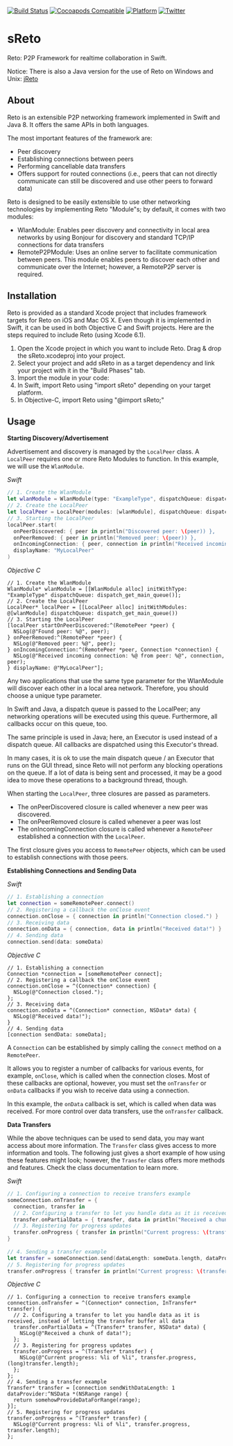 [![Build Status](https://travis-ci.org/ls1intum/sReto.svg)](https://travis-ci.org/ls1intum/sReto)
[![Cocoapods Compatible](https://img.shields.io/cocoapods/v/sReto.svg)](https://img.shields.io/cocoapods/v/sReto.svg)
[![Platform](https://img.shields.io/cocoapods/p/sReto.svg?style=flat)](http://cocoadocs.org/docsets/sReto)
[![Twitter](https://img.shields.io/badge/twitter-@ls1intum-blue.svg?style=flat)](http://twitter.com/ls1intum)

sReto
========
Reto: P2P Framework for realtime collaboration in Swift.

Notice: There is also a Java version for the use of Reto on Windows and Unix: [jReto](https://github.com/ls1intum/jReto)

About
-----

Reto is an extensible P2P networking framework implemented in Swift and Java 8. It offers the same APIs in both languages.

The most important features of the framework are:

  - Peer discovery
  - Establishing connections between peers
  - Performing cancellable data transfers
  - Offers support for routed connections (i.e., peers that can not directly communicate can still be discovered and use other peers to forward data)

Reto is designed to be easily extensible to use other networking technologies by implementing Reto "Module"s; by default, it comes with two modules:

  - WlanModule: Enables peer discovery and connectivity in local area networks by using Bonjour for discovery and standard TCP/IP connections for data transfers
  - RemoteP2PModule: Uses an online server to facilitate communication between peers. This module enables peers to discover each other and communicate over the Internet; however, a RemoteP2P server is required. 


Installation
------------

Reto is provided as a standard Xcode project that includes framework targets for Reto on iOS and Mac OS X. Even though it is implemented in Swift, it can be used in both Objective C and Swift projects. Here are the steps required to include Reto (using Xcode 6.1).

 1. Open the Xcode project in which you want to include Reto. Drag & drop the sReto.xcodeproj into your project.
 2. Select your project and add sReto in as a target dependency and link your project with it in the "Build Phases" tab.
 3. Import the module in your code:
  1. In Swift, import Reto using "import sReto" depending on your target platform.
  2. In Objective-C, import Reto using "@import sReto;"
 
Usage
-----

**Starting Discovery/Advertisement**

Advertisement and discovery is managed by the `LocalPeer` class. A `LocalPeer` requires one or more Reto Modules to function. In this example, we will use the `WlanModule`.

*Swift*

```swift
// 1. Create the WlanModule
let wlanModule = WlanModule(type: "ExampleType", dispatchQueue: dispatch_get_main_queue())
// 2. Create the LocalPeer
let localPeer = LocalPeer(modules: [wlanModule], dispatchQueue: dispatch_get_main_queue())
// 3. Starting the LocalPeer
localPeer.start(
  onPeerDiscovered: { peer in println("Discovered peer: \(peer)) },
  onPeerRemoved: { peer in println("Removed peer: \(peer)) },
  onIncomingConnection: { peer, connection in println("Received incoming connection: \(connection) from peer: \(peer)) },
  displayName: "MyLocalPeer"
)
```

*Objective C*

```objc
// 1. Create the WlanModule
WlanModule* wlanModule = [[WlanModule alloc] initWithType: "ExampleType" dispatchQueue: dispatch_get_main_queue()];
// 2. Create the LocalPeer
LocalPeer* localPeer = [[LocalPeer alloc] initWithModules: @[wlanModule] dispatchQueue: dispatch_get_main_queue())
// 3. Starting the LocalPeer
[localPeer startOnPeerDiscovered:^(RemotePeer *peer) {
  NSLog(@"Found peer: %@", peer);
} onPeerRemoved:^(RemotePeer *peer) {
  NSLog(@"Removed peer: %@", peer);
} onIncomingConnection:^(RemotePeer *peer, Connection *connection) {
  NSLog(@"Received incoming connection: %@ from peer: %@", connection, peer);
} displayName: @"MyLocalPeer"];
```

Any two applications that use the same type parameter for the WlanModule will discover each other in a local area network. Therefore, you should choose a unique type parameter.

In Swift and Java, a dispatch queue is passed to the LocalPeer; any networking operations will be executed using this queue. Furthermore, all callbacks occur on this queue, too.

The same principle is used in Java; here, an Executor is used instead of a dispatch queue. All callbacks are dispatched using this Executor's thread.

In many cases, it is ok to use the main dispatch queue / an Executor that runs on the GUI thread, since Reto will not perform any blocking operations on the queue. If a lot of data is being sent and processed, it may be a good idea to move these operations to a background thread, though.

When starting the `LocalPeer`, three closures are passed as parameters.

  - The onPeerDiscovered closure is called whenever a new peer was discovered.
  - The onPeerRemoved closure is called whenever a peer was lost
  - The onIncomingConnection closure is called whenever a `RemotePeer` established a connection with the `LocalPeer`.

The first closure gives you access to `RemotePeer` objects, which can be used to establish connections with those peers.

**Establishing Connections and Sending Data**

*Swift*

```swift
// 1. Establishing a connection
let connection = someRemotePeer.connect()
// 2. Registering a callback the onClose event
connection.onClose = { connection in println("Connection closed.") }
// 3. Receiving data
connection.onData = { connection, data in println("Received data!") }
// 4. Sending data
connection.send(data: someData)
```

*Objective C*

```objc
// 1. Establishing a connection
Connection *connection = [someRemotePeer connect];
// 2. Registering a callback the onClose event
connection.onClose = ^(Connection* connection) {
  NSLog(@"Connection closed.");
};
// 3. Receiving data
connection.onData = ^(Connection* connection, NSData* data) {
  NSLog(@"Received data!");
}
// 4. Sending data
[connection sendData: someData];
```

A `Connection` can be established by simply calling the `connect` method on a `RemotePeer`. 

It allows you to register a number of callbacks for various events, for example, `onClose`, which is called when the connection closes. Most of these callbacks are optional, however, you must set the `onTransfer` or `onData` callbacks if you wish to receive data using a connection.

In this example, the `onData` callback is set, which is called when data was received. For more control over data transfers, use the `onTransfer` callback.


**Data Transfers** 

While the above techniques can be used to send data, you may want access about more information. The `Transfer` class gives access to more information and tools. The following just gives a short example of how using these features might look; however, the `Transfer` class offers more methods and features. Check the class documentation to learn more.

*Swift*

```swift
// 1. Configuring a connection to receive transfers example
someConnection.onTransfer = { 
  connection, transfer in 
  // 2. Configuring a transfer to let you handle data as it is received, instead of letting the transfer buffer all data
  transfer.onPartialData = { transfer, data in println("Received a chunk of data!") }
  // 3. Registering for progress updates
  transfer.onProgress { transfer in println("Current progress: \(transfer.progress) of \(transfer.length)") }
}
 
// 4. Sending a transfer example
let transfer = someConnection.send(dataLength: someData.length, dataProvider: { range -> somehowProvideDataForRange(range) })
// 5. Registering for progress updates
transfer.onProgress { transfer in println("Current progress: \(transfer.progress) of \(transfer.length)") }
```

*Objective C*

```objc
// 1. Configuring a connection to receive transfers example
connection.onTransfer = ^(Connection* connection, InTransfer* transfer) {
  // 2. Configuring a transfer to let you handle data as it is received, instead of letting the transfer buffer all data
  transfer.onPartialData = ^(Transfer* transfer, NSData* data) {
    NSLog(@"Received a chunk of data!");
  };
  // 3. Registering for progress updates
  transfer.onProgress = ^(Transfer* transfer) {
    NSLog(@"Current progress: %li of %li", transfer.progress, (long)transfer.length);
  };
};
// 4. Sending a transfer example
Transfer* transfer = [connection sendWithDataLength: 1 dataProvider:^NSData *(NSRange range) {
  return somehowProvideDataForRange(range);
}];
// 5. Registering for progress updates
transfer.onProgress = ^(Transfer* transfer) {
  NSLog(@"Current progress: %li of %li", transfer.progress, transfer.length);
};
```
